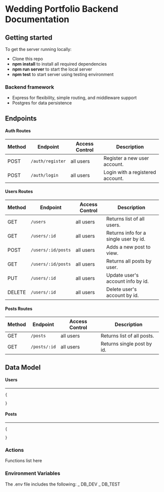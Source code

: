 # Wedding Portfolio Backend Documentation

## Getting started

To get the server running locally:

- Clone this repo
- **npm install** to install all required dependencies
- **npm run server** to start the local server
- **npm test** to start server using testing environment

### Backend framework

- Express for flexibility, simple routing, and middleware support
- Postgres for data persistence

## Endpoints

#### Auth Routes

| Method | Endpoint         | Access Control | Description                      |
| ------ | ---------------- | -------------- | -------------------------------- |
| POST   | `/auth/register` | all users      | Register a new user account.     |
| POST   | `/auth/login`    | all users      | Login with a registered account. |

#### Users Routes

| Method | Endpoint           | Access Control | Description                           |
| ------ | ------------------ | -------------- | ------------------------------------- |
| GET    | `/users`           | all users      | Returns list of all users.            |
| GET    | `/users/:id`       | all users      | Returns info for a single user by id. |
| POST   | `/users/:id/posts` | all users      | Adds a new post to view.              |
| GET    | `/users/:id/posts` | all users      | Returns all posts by user.            |
| PUT    | `/users/:id`       | all users      | Update user's account info by id.     |
| DELETE | `/users/:id`       | all users      | Delete user's account by id.          |

#### Posts Routes

| Method | Endpoint     | Access Control | Description                |
| ------ | ------------ | -------------- | -------------------------- |
| GET    | `/posts`     | all users      | Returns list of all posts. |
| GET    | `/posts/:id` | all users      | Returns single post by id. |

## Data Model

#### Users

---

```
{

}
```

#### Posts

---

```
{

}
```

### Actions

Functions list here

### Environment Variables

The .env file includes the following:
\_ DB_DEV
\_ DB_TEST

